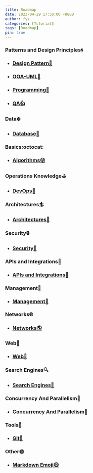 ```yaml
---
title: Roadmap
date: 2023-04-29 17:50:00 +0800
author: fyx
categories: [Tutorial]
tags: [Roadmap]
pin: true
---
```


### Patterns and Design Principles:cyclone:

- ### [Design Pattern:tada:](https://github.com/fanyixuanf/rhca/tree/main/design-pattern)
- ### [OOA-UML🚀️](https://github.com/fanyixuanf/rhca/tree/main/uml)
- ### [Programming👀️](https://github.com/fanyixuanf/rhca/tree/main/programming)
- ### [QA:thumbsup:](https://github.com/fanyixuanf/rhca/tree/main/qa)

### Data:snowflake:

- ### [Database:girl: ](https://github.com/fanyixuanf/rhca/tree/main/database)

### Basics:octocat:

- ### [Algorithms:stuck_out_tongue_winking_eye: ](https://github.com/fanyixuanf/rhca/tree/main/algorithms)

### Operations Knowledge:golf:

- ### [DevOps:revolving_hearts:](https://github.com/fanyixuanf/rhca/tree/main/DevOps)

### Architectures:surfer:

- ### [Architectures:whale:](https://github.com/fanyixuanf/rhca/tree/main/Architectures)

### Security:lock:

- ### [Security:closed_lock_with_key:](https://github.com/fanyixuanf/rhca/tree/main/Security)

### APIs and Integrations:spaghetti:

- ### [APIs and Integrations:maple_leaf:](https://github.com/fanyixuanf/rhca/tree/main/APIS)

### Management:house_with_garden:

- ### [Management:mushroom:](https://github.com/fanyixuanf/rhca/tree/main/Management)

### Networks:globe_with_meridians:

- ### [Networks:earth_americas:](https://github.com/fanyixuanf/rhca/tree/main/Networks)

### Web:crown:

- ### [Web:iphone:](https://github.com/fanyixuanf/rhca/tree/main/web)

### Search Engines:mag:

- ### [Search Engines:satellite:](https://github.com/fanyixuanf/rhca/tree/main/SearchEngines)

### Concurrency And Parallelism:running:
- ### [Concurrency And Parallelism:dancers:](/ConcurrencyAndParallelism/ConcurrencyAndParallelism.md)

### Tools:hammer:

- ### [Git:honeybee:](https://github.com/fanyixuanf/learningGit)

### Other:sun_with_face:

- ### [Markdown Emoji😄](https://github.com/fanyixuanf/rhca/tree/main/markdown)
